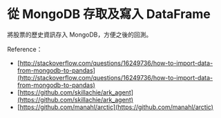 # 從 MongoDB 存取及寫入 DataFrame

將股票的歷史資訊存入 MongoDB，方便之後的回測。

Reference：

* [http://stackoverflow.com/questions/16249736/how-to-import-data-from-mongodb-to-pandas](http://stackoverflow.com/questions/16249736/how-to-import-data-from-mongodb-to-pandas)
* [https://github.com/skillachie/ark_agent](https://github.com/skillachie/ark_agent)
* [https://github.com/manahl/arctic](https://github.com/manahl/arctic)